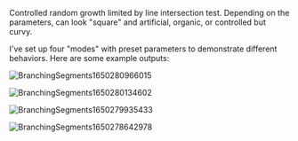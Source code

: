 Controlled random growth limited by line intersection test. Depending on the parameters, can look "square" and artificial, organic, or controlled but curvy. 

I've set up four "modes" with preset parameters to demonstrate different behaviors. Here are some example outputs:

![BranchingSegments1650280966015](https://user-images.githubusercontent.com/101308215/163801793-696c5179-918e-49b4-945e-238ce86cc926.png)


![BranchingSegments1650280134602](https://user-images.githubusercontent.com/101308215/163801795-62e00c93-f6c4-4730-aa37-c0684d34e367.png)


![BranchingSegments1650279935433](https://user-images.githubusercontent.com/101308215/163801797-025838e3-30dc-441f-8fb1-5008def6ed78.png)


![BranchingSegments1650278642978](https://user-images.githubusercontent.com/101308215/163801798-788c495b-c922-46bd-8388-b7f16cc164ae.png)
